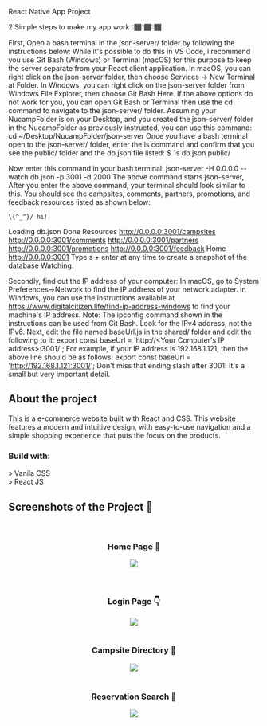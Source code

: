 React Native App Project

2 Simple steps to make my app work 👇🏾👇🏾👇🏾

First, Open a bash terminal in the json-server/ folder by following the
instructions below:
While it's possible to do this in VS Code, i recommend you use Git Bash (Windows) or Terminal (macOS) for this purpose to keep the server separate from your React client application. 
In macOS, you can right click on the json-server folder, then choose Services -> New Terminal at Folder.
In Windows, you can right click on the json-server folder from Windows File Explorer, then choose Git Bash Here.
If the above options do not work for you, you can open Git Bash or Terminal then use the cd command to navigate to the json-server/ folder. Assuming your NucampFolder is on your Desktop, and you created the json-server/ folder in the NucampFolder as previously instructed, you can use this command:
cd ~/Desktop/NucampFolder/json-server
Once you have a bash terminal open to the json-server/ folder, enter the ls command and confirm that you see the public/ folder and the db.json file listed: $ 1s
db.json public/

Now enter this command in your bash terminal: 
json-server -H 0.0.0.0 --watch db.json -p 3001 -d 2000
The above command starts json-server, After you enter the above command, your terminal should look similar to this. You should see the campsites, comments, partners, promotions, and feedback resources listed as shown below:

    \{^_^}/ hi!
Loading db.json
Done
Resources
http://0.0.0.0:3001/campsites
http://0.0.0.0:3001/comments
http://0.0.0.0:3001/partners
http://0.0.0.0:3001/promotions
http://0.0.0.0:3001/feedback
Home
http://0.0.0.0:3001
Type s + enter at any time to create a snapshot of the database
Watching.

Secondly, find out the IP address of your computer:
In macOS, go to System Preferences->Network to find the IP address of your network adapter.
In Windows, you can use the instructions available at https://www.digitalcitizen.life/find-ip-address-windows to find your machine's IP address. Note: The ipconfig command shown in the instructions can be used from Git Bash. Look for the IPv4 address, not the IPv6. 
Next, edit the file named baseUrl.js in the shared/ folder and edit the following to it:
export const baseUrl = 'http://<Your Computer's IP address>:3001/';
For example, if your IP address is 192.168.1.121, then the above line should be as follows:
export const baseUrl = 'http://192.168.1.121:3001/';
Don't miss that ending slash after 3001! It's a small but very important detail.



<h2>About the project</h2>

<p>This is a e-commerce website built with React and CSS. This
website features a modern and intuitive design, with easy-to-use navigation and a
simple shopping experience that puts the focus on the products.</p>

<h3>Build with:</h3>

» Vanila CSS <br>
» React JS

<h2>Screenshots of the Project 📸</h2>
<br>
<h3 align='center'>Home Page 🏡</h3>

<div align='center'>
<img src='https://github.com/ReggieLacrete/ReactNative-App/assets/133793148/8260f3a4-532f-454b-baa3-0a8263da7e52'/>
</div>
<br><br>
<h3 align='center'>Login Page 👇</h3>
<div align='center'>
<img src='https://github.com/ReggieLacrete/ReactNative-App/assets/133793148/2e49bca0-1fa5-4694-8467-2635ec671ca9'/>
<br>
<br>
<h3 align='center'>Campsite Directory 🌲</h3>

<div align='center'>
<img src='https://github.com/ReggieLacrete/ReactNative-App/assets/133793148/bcd5889a-a6d0-4c7f-8857-14a105e0bd0d'/>

<br>
<br>
<h3 align='center'>Reservation Search 🔎</h3>

<div align='center'>
<img src='https://github.com/ReggieLacrete/ReactNative-App/assets/133793148/72dee16d-6253-4a3a-9dc7-b80a9cefd6f3'/>
</div>

